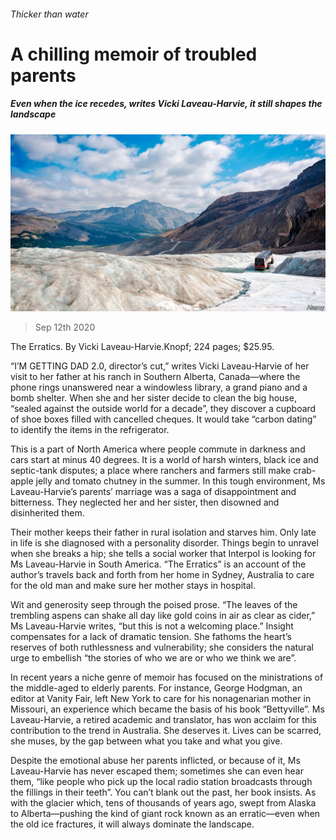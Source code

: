 ###### Thicker than water

# A chilling memoir of troubled parents 

##### Even when the ice recedes, writes Vicki Laveau-Harvie, it still shapes the landscape 

![image](images/20200912_BKP003_0.jpg) 

> Sep 12th 2020 

The Erratics. By Vicki Laveau-Harvie.Knopf; 224 pages; $25.95.

“I’M GETTING DAD 2.0, director’s cut,” writes Vicki Laveau-Harvie of her visit to her father at his ranch in Southern Alberta, Canada—where the phone rings unanswered near a windowless library, a grand piano and a bomb shelter. When she and her sister decide to clean the big house, “sealed against the outside world for a decade”, they discover a cupboard of shoe boxes filled with cancelled cheques. It would take “carbon dating” to identify the items in the refrigerator.


This is a part of North America where people commute in darkness and cars start at minus 40 degrees. It is a world of harsh winters, black ice and septic-tank disputes; a place where ranchers and farmers still make crab-apple jelly and tomato chutney in the summer. In this tough environment, Ms Laveau-Harvie’s parents’ marriage was a saga of disappointment and bitterness. They neglected her and her sister, then disowned and disinherited them.

Their mother keeps their father in rural isolation and starves him. Only late in life is she diagnosed with a personality disorder. Things begin to unravel when she breaks a hip; she tells a social worker that Interpol is looking for Ms Laveau-Harvie in South America. “The Erratics” is an account of the author’s travels back and forth from her home in Sydney, Australia to care for the old man and make sure her mother stays in hospital.

Wit and generosity seep through the poised prose. “The leaves of the trembling aspens can shake all day like gold coins in air as clear as cider,” Ms Laveau-Harvie writes, “but this is not a welcoming place.” Insight compensates for a lack of dramatic tension. She fathoms the heart’s reserves of both ruthlessness and vulnerability; she considers the natural urge to embellish “the stories of who we are or who we think we are”.

In recent years a niche genre of memoir has focused on the ministrations of the middle-aged to elderly parents. For instance, George Hodgman, an editor at Vanity Fair, left New York to care for his nonagenarian mother in Missouri, an experience which became the basis of his book “Bettyville”. Ms Laveau-Harvie, a retired academic and translator, has won acclaim for this contribution to the trend in Australia. She deserves it. Lives can be scarred, she muses, by the gap between what you take and what you give.

Despite the emotional abuse her parents inflicted, or because of it, Ms Laveau-Harvie has never escaped them; sometimes she can even hear them, “like people who pick up the local radio station broadcasts through the fillings in their teeth”. You can’t blank out the past, her book insists. As with the glacier which, tens of thousands of years ago, swept from Alaska to Alberta—pushing the kind of giant rock known as an erratic—even when the old ice fractures, it will always dominate the landscape.

